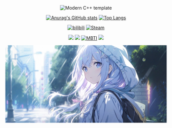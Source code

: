 <div id="title" align=center>

![Modern C++ template][github-sub-title:img]

[![Anurag's GitHub stats](https://github-readme-stats.vercel.app/api?username=LanXiYaa&show_icons=true&theme=tokyonight)](https://github.com/LanXiYaa)
[![Top Langs](https://github-readme-stats.vercel.app/api/top-langs/?username=LanXiYaa&layout=compact)](https://github.com/LanXiYaa)

[![bilibili]( https://img.shields.io/badge/B站-404zero呀-FB7299)](https://space.bilibili.com/1890708787)
[![Steam]( https://img.shields.io/badge/Steam-404zero-2DA3E0)](https://steamcommunity.com/profiles/76561199186542923/)

![](https://img.shields.io/badge/讨厌-学习-F69D38) 
![](https://img.shields.io/badge/性格-内向-66CEF5) 
[![MBTI]( https://img.shields.io/badge/MBTI-INFP-5EDF4F)](https://www.16personalities.com/ch/档案/032f9c2557e3a)
![](https://img.shields.io/badge/爱好-二次元-E3ABCE)

</div>

![头像](image/头像.jpg)

[github-sub-title:img]: https://readme-typing-svg.herokuapp.com?font=Segoe+Script&center=true&lines=404zero.